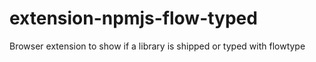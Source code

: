 # extension-npmjs-flow-typed
Browser extension to show if a library is shipped or typed with flowtype
